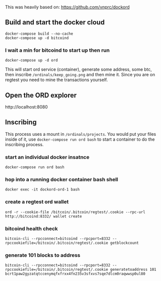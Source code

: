 This was heavily based on: https://github.com/vnprc/dockord

## Build and start the docker cloud

```
docker-compose build --no-cache
docker-compose up -d bitcoind
```

### I wait a min for bitcoind to start up then run

```
docker-compose up -d ord
```

This will start ord service (container), generate some address, some btc, then inscribe `/ordinals/keep_going.png` and then mine it.
Since you are on regtest you need to mine the transactions yourself.

## Open the ORD explorer

http://localhost:8080

## Inscribing

This process uses a mount in `/ordinals/projects`. You would put your files inside of it, use `docker-compose run ord bash` to start a container to do the inscribing process.

### start an individual docker insatnce

```
docker-compose run ord bash
```

### hop into a running docker container bash shell

```
docker exec -it dockord-ord-1 bash
```

### create a regtest ord wallet

```
ord -r --cookie-file /bitcoin/.bitcoin/regtest/.cookie --rpc-url http://bitcoind:8332/ wallet create
```

### bitcoind health check

```
bitcoin-cli --rpcconnect=bitcoind --rpcport=8332 --rpccookiefile=/bitcoin/.bitcoin/regtest/.cookie getblockcount
```

### generate 101 blocks to address

```
bitcoin-cli --rpcconnect=bitcoind --rpcport=8332 --rpccookiefile=/bitcoin/.bitcoin/regtest/.cookie generatetoaddress 101 bcrt1paw2gyzatqtccenymqfxfrxx4fn235v3sfxvs7sqe7dlcm0raqwwsp0ul80
```
